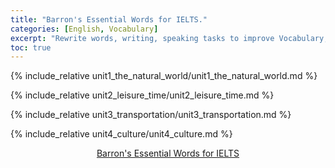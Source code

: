 ```yaml
---
title: "Barron's Essential Words for IELTS."
categories: [English, Vocabulary]
excerpt: "Rewrite words, writing, speaking tasks to improve Vocabulary, Writing, Speaking skill."
toc: true
---
```


{% include_relative unit1_the_natural_world/unit1_the_natural_world.md %}

{% include_relative unit2_leisure_time/unit2_leisure_time.md %}

{% include_relative unit3_transportation/unit3_transportation.md %}

{% include_relative unit4_culture/unit4_culture.md %}


<center>
<a href="http://selfstudymaterials.com/2017/05/07/barrons-essentail-words-ielts-pdf-audio/">
    Barron's Essential Words for IELTS
</a>
</center>
